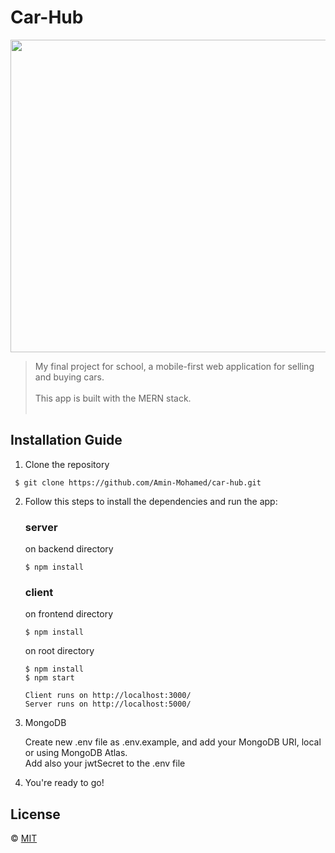 # Car-Hub

<img src="https://media.giphy.com/media/8UHSFMTCnK80EQQiSd/giphy.gif" width="900" height="500" />

> My final project for school, a mobile-first web application for selling and buying cars.<br><br>
This app is built with the MERN stack.<br><br>


## Installation Guide
1. Clone the repository
```
 $ git clone https://github.com/Amin-Mohamed/car-hub.git
```

2. Follow this steps to install the dependencies and run the app:

      ### server 
      on backend directory
      ```
      $ npm install
      ```

      ### client
      on frontend directory
      ```
      $ npm install
      ```
      
      on root directory
      ```
      $ npm install
      $ npm start
      ```
      
   
      ```
      Client runs on http://localhost:3000/
      Server runs on http://localhost:5000/
      
      ```

3. MongoDB

      Create new .env file as .env.example, and add your MongoDB URI, local or using MongoDB Atlas.<br>
      Add also your jwtSecret to the .env file

4. You're ready to go!


## License
© [MIT](https://choosealicense.com/licenses/mit/)

